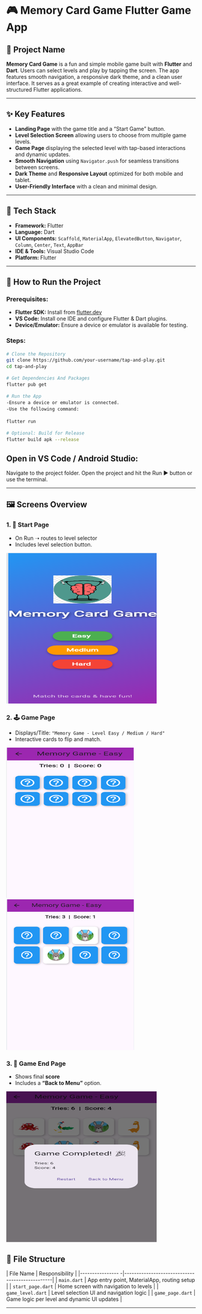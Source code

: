 # 🎮 Memory Card Game Flutter Game App

## 📌 Project Name

**Memory Card Game** is a fun and simple mobile game built with **Flutter** and **Dart**. Users can select levels and play by tapping the screen. The app features smooth navigation, a responsive dark theme, and a clean user interface. It serves as a great example of creating interactive and well-structured Flutter applications.

---

## ✨ Key Features

- **Landing Page** with the game title and a “Start Game” button.
- **Level Selection Screen** allowing users to choose from multiple game levels.
- **Game Page** displaying the selected level with tap-based interactions and dynamic updates.
- **Smooth Navigation** using `Navigator.push` for seamless transitions between screens.
- **Dark Theme** and **Responsive Layout** optimized for both mobile and tablet.
- **User-Friendly Interface** with a clean and minimal design.

---

## 🧰 Tech Stack

- **Framework:** Flutter  
- **Language:** Dart  
- **UI Components:** `Scaffold`, `MaterialApp`, `ElevatedButton`, `Navigator`, `Column`, `Center`, `Text`, `AppBar`  
- **IDE & Tools:** Visual Studio Code  
- **Platform:** Flutter

---

## 🚀 How to Run the Project

### Prerequisites:

- **Flutter SDK:** Install from [flutter.dev](https://flutter.dev)
- **VS Code:** Install one IDE and configure Flutter & Dart plugins.
- **Device/Emulator:** Ensure a device or emulator is available for testing.

### Steps:

```bash
# Clone the Repository
git clone https://github.com/your-username/tap-and-play.git
cd tap-and-play
```

```bash
# Get Dependencies And Packages
flutter pub get
```

```bash
# Run the App
-Ensure a device or emulator is connected.
-Use the following command:

flutter run
```

```bash
# Optional: Build for Release
flutter build apk --release
```
## Open in VS Code / Android Studio:
Navigate to the project folder.
Open the project and hit the Run
▶️ button or use the terminal.

---

## 🖼️ Screens Overview

### 1. 🏁 Start Page
-	On Run ➝ routes to level selector
- Includes level selection button.
<img src="assets/images/start_page.png" alt="Start Page" width="400" height="400"/>


### 2. 🕹️ Game Page
- Displays/Title: `"Memory Game - Level Easy / Medium / Hard"`
- Interactive cards to flip and match.

<p float="left">
  <img src="assets/images/main_page.png" alt="Main Game Page" width="340" height="400"/>
  &nbsp;
  <img src="assets/images/cards.png" alt="Cards View" width="340" height="400"/>
</p>


### 3. 🧠 Game End Page
- Shows final **score**
- Includes a **“Back to Menu”** option.
<img src="assets/images/final.png" alt="Game End Page" width="400" height="400"/>



## 📁 File Structure

| File Name         | Responsibility                                |
|----------------  -|------------------------------------------------|
| `main.dart`       | App entry point, MaterialApp, routing setup   |
| `start_page.dart` | Home screen with navigation to levels       |
| `game_level.dart` | Level selection UI and navigation logic      |
| `game_page.dart`  | Game logic per level and dynamic UI updates  |

---
